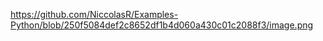 https://github.com/NiccolasR/Examples-Python/blob/250f5084def2c8652df1b4d060a430c01c2088f3/image.png
